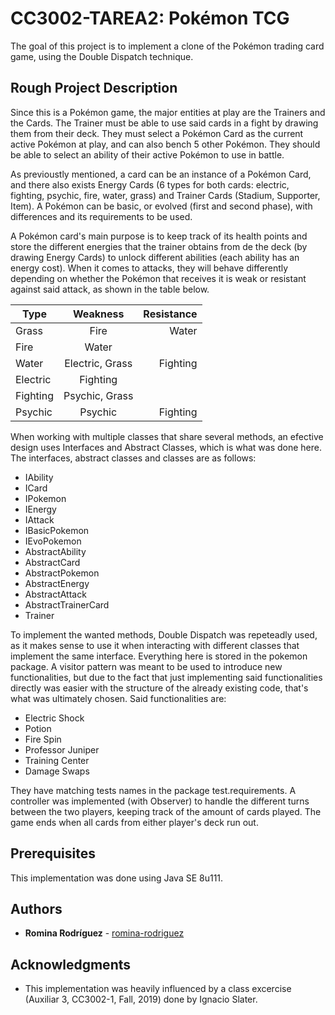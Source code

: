 # CC3002-TAREA2: Pokémon TCG
The goal of this project is to implement a clone of the Pokémon trading card game, using the Double Dispatch technique. 

## Rough Project Description
Since this is a Pokémon game, the major entities at play are the Trainers and the Cards. 
The Trainer must be able to use said cards in a fight by drawing them from their deck. They must select a Pokémon Card as the current active Pokémon at play, and can also bench 5 other Pokémon. They should be able to select an ability of their active Pokémon to use in battle.

As previoustly mentioned, a card can be an instance of a Pokémon Card, and there also exists Energy Cards (6 types for both cards: electric, fighting, psychic, fire, water, grass) and Trainer Cards (Stadium, Supporter, Item). A Pokémon can be basic, or evolved (first and second phase), with differences and its requirements to be used.

A Pokémon card's main purpose is to keep track of its health points and store the different energies that the trainer obtains from de the deck (by drawing Energy Cards) to unlock different abilities (each ability has an energy cost). When it comes to attacks, they will behave differently depending on whether the Pokémon that receives it is weak or resistant against said attack, as shown in the table below.

| Type          | Weakness              | Resistance  |
| ------------- |:---------------------:| -----------:|
| Grass         | Fire                  | Water       |
| Fire          | Water                 |             |
| Water         | Electric, Grass       | Fighting    |
| Electric      | Fighting              |             |
| Fighting      | Psychic, Grass        |             |
| Psychic       | Psychic               | Fighting    |

When working with multiple classes that share several methods, an efective design uses Interfaces and Abstract Classes, which is what was done here. The interfaces, abstract classes and classes are as follows:

* IAbility
* ICard
* IPokemon
* IEnergy
* IAttack
* IBasicPokemon
* IEvoPokemon
* AbstractAbility
* AbstractCard
* AbstractPokemon
* AbstractEnergy
* AbstractAttack
* AbstractTrainerCard
* Trainer

To implement the wanted methods, Double Dispatch was repeteadly used, as it makes sense to use it when interacting with different classes that implement the same interface. Everything here is stored in the pokemon package.
A visitor pattern was meant to be used to introduce new functionalities, but due to the fact that just implementing said functionalities directly was easier with the structure of the already existing code, that's what was ultimately chosen. Said functionalities are:

* Electric Shock
* Potion
* Fire Spin
* Professor Juniper
* Training Center
* Damage Swaps

They have matching tests names in the package test.requirements.
A controller was implemented (with Observer) to handle the different turns between the two players, keeping track of the amount of cards played. The game ends when all cards from either player's deck run out.

## Prerequisites
This implementation was done using Java SE 8u111.

## Authors
* **Romina Rodríguez** - [romina-rodriguez](https://github.com/romina-rodriguez)

## Acknowledgments
* This implementation was heavily influenced by a class excercise (Auxiliar 3, CC3002-1, Fall, 2019) done by Ignacio Slater.
